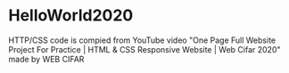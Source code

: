 # HelloWorld2020
HTTP/CSS code is compied from YouTube video "One Page Full Website Project For Practice | HTML & CSS Responsive Website | Web Cifar 2020"
made by WEB CIFAR
